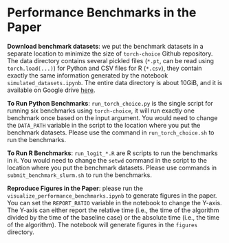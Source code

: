 # Performance Benchmarks in the Paper

**Download benchmark datasets**: we put the benchmark datasets in a separate location to minimize the size of `torch-choice` Github repository. The data directory contains several pickled files (`*.pt`, can be read using `torch.load(...)`) for Python and CSV files for R (`*.csv`), they contain exactly the same information generated by the notebook `simulated_datasets.ipynb`. The entire data directory is about 10GiB, and it is available on Google drive [here](https://drive.google.com/drive/folders/1gUnS9MGXMsm1pkDY9Seulh5ec5QV6hgu?usp=sharing).

**To Run Python Benchmarks**: `run_torch_choice.py` is the single script for running six benchmarks using `torch-choice`, it will run exactly one benchmark once based on the input argument.
You would need to change the `DATA_PATH` variable in the script to the location where you put the benchmark datasets.
Please use the command in `run_torch_choice.sh` to run the benchmarks.

**To Run R Benchmarks**: `run_logit_*.R` are R scripts to run the benchmarks in `R`.
You would need to change the `setwd` command in the script to the location where you put the benchmark datasets.
Please use commands in `submit_benchmark_slurm.sh` to run the benchmarks.

**Reproduce Figures in the Paper**: please run the `visualize_performance_benchmarks.ipynb` to generate figures in the paper. You can set the `REPORT_RATIO` variable in the notebook to change the Y-axis. The Y-axis can either report the relative time (i.e., the time of the algorithm divided by the time of the baseline case) or the absolute time (i.e., the time of the algorithm). The notebook will generate figures in the `figures` directory.